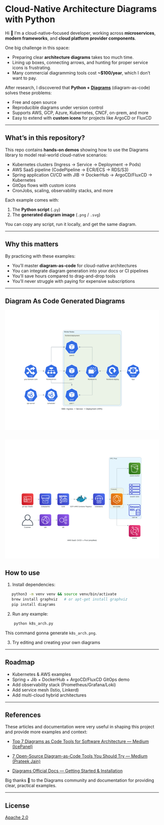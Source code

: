 # Cloud-Native Architecture Diagrams with Python

Hi 👋 I’m a cloud-native–focused developer, working across **microservices**, **modern frameworks**, and **cloud platform provider components**.  

One big challenge in this space:  
- Preparing clear **architecture diagrams** takes too much time.  
- Lining up boxes, connecting arrows, and hunting for proper service icons is frustrating.  
- Many commercial diagramming tools cost **~$100/year**, which I don’t want to pay.  

After research, I discovered that **Python + [Diagrams](https://diagrams.mingrammer.com/)** (diagram-as-code) solves these problems:
- Free and open source  
- Reproducible diagrams under version control  
- Supports AWS, GCP, Azure, Kubernetes, CNCF, on-prem, and more  
- Easy to extend with **custom icons** for projects like ArgoCD or FluxCD  

---

## What’s in this repository?

This repo contains **hands-on demos** showing how to use the Diagrams library to model real-world cloud-native scenarios:

- Kubernetes clusters (Ingress → Service → Deployment → Pods)  
- AWS SaaS pipeline (CodePipeline → ECR/ECS → RDS/S3)  
- Spring application CI/CD with JIB → DockerHub → ArgoCD/FluxCD → Kubernetes  
- GitOps flows with custom icons  
- CronJobs, scaling, observability stacks, and more  

Each example comes with:
1. The **Python script** (`.py`)  
2. The **generated diagram image** (`.png` / `.svg`)  

You can copy any script, run it locally, and get the same diagram.

---

## Why this matters

By practicing with these examples:
- You’ll master **diagram-as-code** for cloud-native architectures  
- You can integrate diagram generation into your docs or CI pipelines  
- You’ll save hours compared to drag-and-drop tools  
- You’ll never struggle with paying for expensive subscriptions  

---

## Diagram As Code Generated Diagrams 

![k8s_arch](k8s_arch.png)

![aws_saas](./aws_saas_pipeline.png)
---

## How to use

1. Install dependencies:

```bash
   python3 -m venv venv && source venv/bin/activate
   brew install graphviz   # or apt-get install graphviz
   pip install diagrams
```
2. Run any example: 
```bash
    python k8s_arch.py
```

This command gonna generate `k8s_arch.png`. 

3. Try editing and creating your own diagrams

---

## Roadmap 

- Kubernetes & AWS examples 
- Spring + Jib + DockerHub + ArgoCD/FluxCD GitOps demo
- Add observability stack (Prometheus/Grafana/Loki)
- Add service mesh (Istio, Linkerd)
- Add multi-cloud hybrid architectures 

---

## References

These articles and documentation were very useful in shaping this project and provide more examples and context:
- [Top 7 Diagrams as Code Tools for Software Architecture — Medium (IcePanel)](https://icepanel.medium.com/top-7-diagrams-as-code-tools-for-software-architecture-1a9dd0df1815)

- [7 Open-Source Diagram-as-Code Tools You Should Try — Medium (Prateek Jain)](https://blog.prateekjain.dev/7-open-source-diagram-as-code-tools-you-should-try-d13d0e972601)

- [Diagrams Official Docs — Getting Started & Installation](https://diagrams.mingrammer.com/docs/getting-started/installation)

Big thanks 🙏 to the Diagrams community and documentation for providing clear, practical examples.

---

## License 

[Apache 2.0](./LICENSE)
